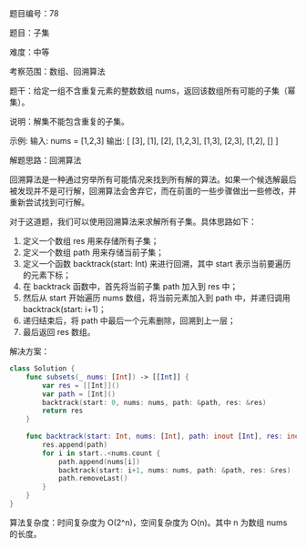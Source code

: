 题目编号：78

题目：子集

难度：中等

考察范围：数组、回溯算法

题干：给定一组不含重复元素的整数数组 nums，返回该数组所有可能的子集（幂集）。

说明：解集不能包含重复的子集。

示例:
输入: nums = [1,2,3]
输出:
[
  [3],
  [1],
  [2],
  [1,2,3],
  [1,3],
  [2,3],
  [1,2],
  []
]

解题思路：回溯算法

回溯算法是一种通过穷举所有可能情况来找到所有解的算法。如果一个候选解最后被发现并不是可行解，回溯算法会舍弃它，而在前面的一些步骤做出一些修改，并重新尝试找到可行解。

对于这道题，我们可以使用回溯算法来求解所有子集。具体思路如下：

1. 定义一个数组 res 用来存储所有子集；
2. 定义一个数组 path 用来存储当前子集；
3. 定义一个函数 backtrack(start: Int) 来进行回溯，其中 start 表示当前要遍历的元素下标；
4. 在 backtrack 函数中，首先将当前子集 path 加入到 res 中；
5. 然后从 start 开始遍历 nums 数组，将当前元素加入到 path 中，并递归调用 backtrack(start: i+1)；
6. 递归结束后，将 path 中最后一个元素删除，回溯到上一层；
7. 最后返回 res 数组。

解决方案：

```swift
class Solution {
    func subsets(_ nums: [Int]) -> [[Int]] {
        var res = [[Int]]()
        var path = [Int]()
        backtrack(start: 0, nums: nums, path: &path, res: &res)
        return res
    }
    
    func backtrack(start: Int, nums: [Int], path: inout [Int], res: inout [[Int]]) {
        res.append(path)
        for i in start..<nums.count {
            path.append(nums[i])
            backtrack(start: i+1, nums: nums, path: &path, res: &res)
            path.removeLast()
        }
    }
}
```

算法复杂度：时间复杂度为 O(2^n)，空间复杂度为 O(n)。其中 n 为数组 nums 的长度。
